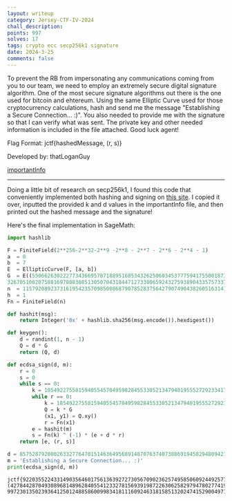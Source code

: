```yaml
---
layout: writeup
category: Jersey-CTF-IV-2024
chall_description:
points: 997
solves: 17
tags: crypto ecc secp256k1 signature
date: 2024-3-25
comments: false
---
```


To prevent the RB from impersonating any communications coming from you to our team, we need to employ an extremely secure digital signature algorithm. One of the most secure signature algorithms out there is the one used for bitcoin and ehtereum. Using the same Elliptic Curve used for those cryptocurrency calculations, hash and send me the message "Establishing a Secure Connection... :)". You also needed to provide me with the signature so that I can verify what was sent. The private key and other needed information is included in the file attached. Good luck agent!  

Flag Format: jctf{hashedMessage, (r, s)}  

Developed by: thatLoganGuy  

[importantInfo](https://github.com/Nightxade/ctf-writeups/blob/master/assets/CTFs/Jersey-CTF-IV-2024/importantInfo)  

---

Doing a little bit of research on secp256k1, I found this code that conveniently implemented both hashing and signing on [this site](https://asecuritysite.com/sage/sage_04). I copied it over, inputted the provided k and d values in the importantInfo file, and then printed out the hashed message and the signature!  

Here's the final implementation in SageMath:  

```py
import hashlib

F = FiniteField(2**256-2**32-2**9 -2**8 - 2**7 - 2**6 - 2**4 - 1)
a  = 0
b  = 7
E  = EllipticCurve(F, [a, b])
G  = E((55066263022277343669578718895168534326250603453777594175500187360389116729240, 
32670510020758816978083085130507043184471273380659243275938904335757337482424))
n  = 115792089237316195423570985008687907852837564279074904382605163141518161494337
h  = 1
Fn = FiniteField(n)

def hashit(msg):	
	return Integer('0x' + hashlib.sha256(msg.encode()).hexdigest())

def keygen():
	d = randint(1, n - 1)
	Q = d * G
	return (Q, d)

def ecdsa_sign(d, m):
	r = 0
	s = 0
	while s == 0:
		k = 18549227558159405545704959828455330521347940195552729233417641071946733850760
		while r == 0:
			k = 18549227558159405545704959828455330521347940195552729233417641071946733850760
			Q = k * G
			(x1, y1) = Q.xy()
			r = Fn(x1)
		e = hashit(m)
		s = Fn(k) ^ (-1) * (e + d * r)
	return [e, (r, s)]

d = 85752879200026332776470151463649568914870763740738869194582948094216537381852
m = 'Establishing a Secure Connection... :)'
print(ecdsa_sign(d, m))
```

    jctf{92203552243314903564601756136392727305670902362574958506092449257750428695994, (42784428704930896814896284055412332781569391987226306258297947802774199755263, 99723013502393641250124885860099834181116092463181585132024741529004971627174)}
